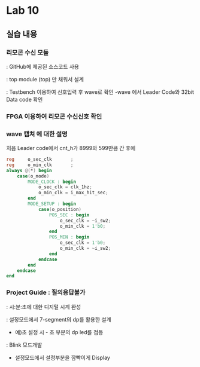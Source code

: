 # Lab 10

## 실습 내용

### **리모콘 수신 모듈**



: GitHub에 제공된 소스코드 사용

: top module (top) 만 채워서 설계

: Testbench 이용하여 신호입력 후 wave로 확인
-wave 에서 Leader Code와 32bit Data code 확인

###  **FPGA 이용하여 리모콘 수신신호 확인**

### **wave 캡쳐 에 대한 설명**

처음 Leader code에서 cnt_h가 8999와 599만큼 간 후에
```verilog
reg		o_sec_clk		;
reg		o_min_clk		;
always @(*) begin
	case(o_mode)
		MODE_CLOCK : begin
			o_sec_clk = clk_1hz;
			o_min_clk = i_max_hit_sec;
		end
		MODE_SETUP : begin
			case(o_position)
				POS_SEC : begin
					o_sec_clk = ~i_sw2;
					o_min_clk = 1'b0;
				end
				POS_MIN : begin
					o_sec_clk = 1'b0;
					o_min_clk = ~i_sw2;
				end
			endcase
		end
	endcase
end
```


### **Project Guide : 질의응답불가**

: 시:분:초에 대한 디지털 시계 완성

: 설정모드에서 7-segment의 dp를 활용한 설계

- 예)초 설정 시 - 초 부분의 dp led를 점등

: Blink 모드개발

- 설정모드에서 설정부분을 깜빡이게 Display
<!--stackedit_data:
eyJoaXN0b3J5IjpbNTQzODUxMjAsMTI2ODM1NTQ3NCwxNzI1MT
gwMjA5LC0zMTQxMjE0NDcsLTE5MDQ3ODAyMzFdfQ==
-->